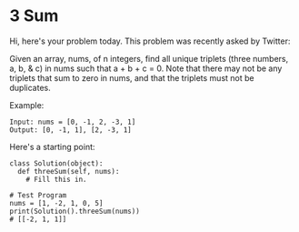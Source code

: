 # 3 Sum
Hi, here's your problem today. This problem was recently asked by Twitter:

Given an array, nums, of n integers, find all unique triplets (three numbers, a, b, & c) in nums such that a + b + c = 0. Note that there may not be any triplets that sum to zero in nums, and that the triplets must not be duplicates.

Example:
```
Input: nums = [0, -1, 2, -3, 1]
Output: [0, -1, 1], [2, -3, 1]
```
Here's a starting point:
```
class Solution(object):
  def threeSum(self, nums):
    # Fill this in.

# Test Program
nums = [1, -2, 1, 0, 5]
print(Solution().threeSum(nums))
# [[-2, 1, 1]]
```